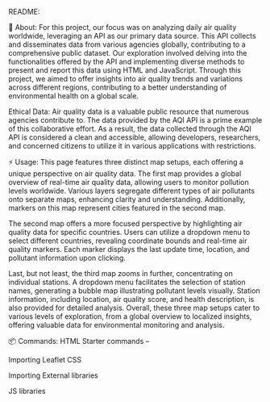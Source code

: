 README: 

🔰 About: 
For this project, our focus was on analyzing daily air quality worldwide, leveraging an API as our primary data source. This API collects and disseminates data from various agencies globally, contributing to a comprehensive public dataset. Our exploration involved delving into the functionalities offered by the API and implementing diverse methods to present and report this data using HTML and JavaScript. Through this project, we aimed to offer insights into air quality trends and variations across different regions, contributing to a better understanding of environmental health on a global scale.

Ethical Data:
Air quality data is a valuable public resource that numerous agencies contribute to. The data provided by the AQI API is a prime example of this collaborative effort. As a result, the data collected through the AQI API is considered a clean and accessible, allowing developers, researchers, and concerned citizens to utilize it in various applications with restrictions. 

⚡ Usage:
This page features three distinct map setups, each offering a unique perspective on air quality data. The first map provides a global overview of real-time air quality data, allowing users to monitor pollution levels worldwide. Various layers segregate different types of air pollutants onto separate maps, enhancing clarity and understanding. Additionally, markers on this map represent cities featured in the second map. 

The second map offers a more focused perspective by highlighting air quality data for specific countries. Users can utilize a dropdown menu to select different countries, revealing coordinate bounds and real-time air quality markers. Each marker displays the last update time, location, and pollutant information upon clicking. 

Last, but not least, the third map zooms in further, concentrating on individual stations. A dropdown menu facilitates the selection of station names, generating a bubble map illustrating pollutant levels visually. Station information, including location, air quality score, and health description, is also provided for detailed analysis. Overall, these three map setups cater to various levels of exploration, from a global overview to localized insights, offering valuable data for environmental monitoring and analysis.

📦 Commands:
HTML Starter commands – 
<!DOCTYPE html>
<html lang="en">

<head>
  <meta charset="UTF-8">
  <meta name="viewport" content="width=device-width, initial-scale=1.0">
  <meta http-equiv="X-UA-Compatible" content="ie=edge">
  <title>Leaflet Map with Turf.js</title>

Importing Leaflet CSS 

<!-- Leaflet CSS -->
  <link rel="stylesheet" href="https://unpkg.com/leaflet@1.9.4/dist/leaflet.css"
    integrity="sha256-p4NxAoJBhIIN+hmNHrzRCf9tD/miZyoHS5obTRR9BMY="
    crossorigin="" />


Importing External libraries 
<!-- Turf JS -->
  <script src="https://unpkg.com/@turf/turf@6/turf.min.js"></script>
  <script src="https://d3js.org/d3.v7.min.js"></script>

JS libraries 
<script src="https://unpkg.com/leaflet/dist/leaflet.js"></script>
<script src="./static/js/logic.js"></script>
<script src="./static/js/bubble_app.js"></script>
<script src="https://cdn.plot.ly/plotly-latest.min.js"></script
![image](https://github.com/RchlEMllr/Project_3/assets/153474345/0e096ed1-5a7e-410e-b0f6-553ef580229d)


📄 Resources:
API Source - 
https://aqicn.org/data-platform/token-confirm/159d1cfa-a23b-441c-8774-e327495ab256
https://www.airnow.gov/sites/default/files/2020-05/aqi-technical-assistance-document-sept2018.pdf


Code Resources:

Base map Tiles:

https://aqicn.org/json-api/demo/

Populate markers:
https://aqicn.org/json-api/demo/

legend:

https://leafletjs.com/examples/quick-start/

Time out Function:
https://aqicn.org/json-api/demo/

Var overlayers:
https://leafletjs.com/examples/quick-start/

TURF:
https://turfjs.org/docs/#featureOf

Color:

https://colorbrewer2.org/#type=sequential&scheme=YlOrRd&n=6

D3 Library:
https://d3js.org/

Leaflet:
https://leafletjs.com/examples/quick-start/

Clicking Function:

04-Evr_D3_Select

Bubble Map:

Module_14_HW Assignment 

Drop Down:

09-Ins_Dropdown_Events
![image](https://github.com/RchlEMllr/Project_3/assets/153474345/7ace968a-4879-4efb-9182-ee4ec34af0d8)


